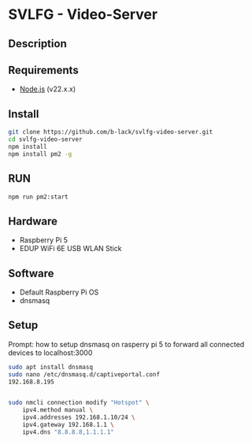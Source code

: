 # SVLFG - Video-Server

## Description

## Requirements
- [Node.js](https://nodejs.org/en/download/) (v22.x.x)

## Install

```bash
git clone https://github.com/b-lack/svlfg-video-server.git
cd svlfg-video-server
npm install
npm install pm2 -g

```

## RUN

```bash
npm run pm2:start
```

## Hardware
- Raspberry Pi 5
- EDUP WiFi 6E USB WLAN Stick

## Software
- Default Raspberry Pi OS
- dnsmasq

## Setup 

Prompt: how to setup dnsmasq on rasperry pi 5 to forward all connected devices to localhost:3000
```bash
sudo apt install dnsmasq
sudo nano /etc/dnsmasq.d/captiveportal.conf
192.168.8.195


sudo nmcli connection modify "Hotspot" \
    ipv4.method manual \
    ipv4.addresses 192.168.1.10/24 \
    ipv4.gateway 192.168.1.1 \
    ipv4.dns "8.8.8.8,1.1.1.1"